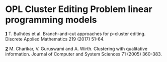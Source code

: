 # OPL Cluster Editing Problem linear programming models

**[1](https://www.sciencedirect.com/science/article/pii/S0166218X16305108)** T. Bulhões et al. Branch-and-cut approaches for p-cluster editing. Discrete Applied Mathematics 219 (2017) 51-64.

**[2](https://www.sciencedirect.com/science/article/pii/S0022000004001424)** M. Charikar, V. Guruswami and A. Wirth. Clustering with qualitative information. Journal of Computer and System Sciences 71 (2005) 360-383.
